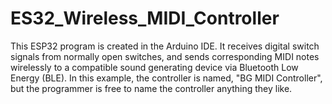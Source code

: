 # ES32_Wireless_MIDI_Controller
This ESP32 program is created in the Arduino IDE. It receives digital switch signals from
normally open switches, and sends corresponding MIDI notes wirelessly to a compatible sound
generating device via Bluetooth Low Energy (BLE). In this example, the controller is named, 
"BG MIDI Controller", but the programmer is free to name the controller anything they like.
